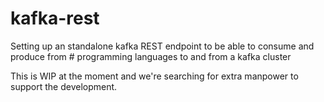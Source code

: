 # kafka-rest
Setting up an standalone kafka REST endpoint to be able to consume and produce from # programming languages to and from a kafka cluster

This is WIP at the moment and we're searching for extra manpower to support the development.

